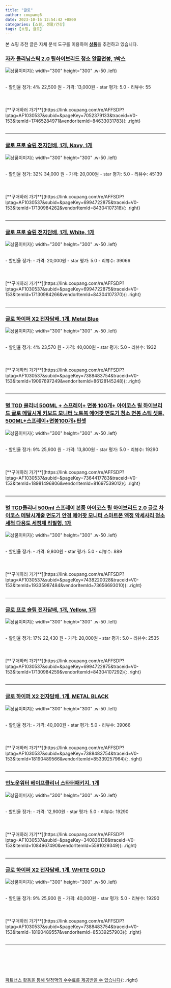 ```yaml
---
title: "글로"
author: coupang6
date: 2023-10-16 12:54:42 +0800
categories: [쇼핑, 생활/건강]
tags: [쇼핑, 글로]
---
```


본 쇼핑 추천 글은 자체 분석 도구를 이용하여 [**상품**](https://link.coupang.com/a/bao1ui)을 추천하고 있습니다.

### [자카 클리닝스틱 2.0 릴하이브리드 청소 알콜면봉, 1박스](https://link.coupang.com/re/AFFSDP?lptag=AF1030537&subid=&pageKey=7052379133&traceid=V0-153&itemId=17465284971&vendorItemId=84633031783)

![상품이미지](https://thumbnail9.coupangcdn.com/thumbnails/remote/230x230ex/image/vendor_inventory/c593/3af97679141d9785daf24ae7751a18e0f74ed54e8939031d4f9705fd845a.png){: width="300" height="300" .w-50 .left}


<br>
- 할인율 정가: 4%  22,500   원
- 가격: 13,000원
- star 평가: 5.0
- 리뷰수: 55
<br>
<br>
<br>
<br>
[**구매하러 가기**](https://link.coupang.com/re/AFFSDP?lptag=AF1030537&subid=&pageKey=7052379133&traceid=V0-153&itemId=17465284971&vendorItemId=84633031783){: .right}
<br>
<br>

---

### [글로 프로 슬림 전자담배, 1개, Navy, 1개](https://link.coupang.com/re/AFFSDP?lptag=AF1030537&subid=&pageKey=6994722875&traceid=V0-153&itemId=17130984262&vendorItemId=84304107318)

![상품이미지](https://img1a.coupangcdn.com/image/coupang/list/adultProduct_plp.png){: width="300" height="300" .w-50 .left}


<br>
- 할인율 정가: 32%  34,000   원
- 가격: 20,000원
- star 평가: 5.0
- 리뷰수: 45139
<br>
<br>
<br>
<br>
[**구매하러 가기**](https://link.coupang.com/re/AFFSDP?lptag=AF1030537&subid=&pageKey=6994722875&traceid=V0-153&itemId=17130984262&vendorItemId=84304107318){: .right}
<br>
<br>

---

### [글로 프로 슬림 전자담배, 1개, White, 1개](https://link.coupang.com/re/AFFSDP?lptag=AF1030537&subid=&pageKey=6994722875&traceid=V0-153&itemId=17130984266&vendorItemId=84304107370)

![상품이미지](https://img1a.coupangcdn.com/image/coupang/list/adultProduct_plp.png){: width="300" height="300" .w-50 .left}


<br>
- 할인율 정가: 
- 가격: 20,000원
- star 평가: 5.0
- 리뷰수: 39066
<br>
<br>
<br>
<br>
[**구매하러 가기**](https://link.coupang.com/re/AFFSDP?lptag=AF1030537&subid=&pageKey=6994722875&traceid=V0-153&itemId=17130984266&vendorItemId=84304107370){: .right}
<br>
<br>

---

### [글로 하이퍼 X2 전자담배, 1개, Metal Blue](https://link.coupang.com/re/AFFSDP?lptag=AF1030537&subid=&pageKey=7388483754&traceid=V0-153&itemId=19097697249&vendorItemId=86128145248)

![상품이미지](https://img1a.coupangcdn.com/image/coupang/list/adultProduct_plp.png){: width="300" height="300" .w-50 .left}


<br>
- 할인율 정가: 4%  23,570   원
- 가격: 40,000원
- star 평가: 5.0
- 리뷰수: 1932
<br>
<br>
<br>
<br>
[**구매하러 가기**](https://link.coupang.com/re/AFFSDP?lptag=AF1030537&subid=&pageKey=7388483754&traceid=V0-153&itemId=19097697249&vendorItemId=86128145248){: .right}
<br>
<br>

---

### [별 TGD 클리너 500ML + 스프레이+ 면봉 100개+ 아이코스 릴 하이브리드 글로 메탈시계 키보드 모니터 노트북 에어팟 면도기 청소 면봉 스틱 셋트, 500ML+스프레이+면봉100개+핀셋](https://link.coupang.com/re/AFFSDP?lptag=AF1030537&subid=&pageKey=7364417783&traceid=V0-153&itemId=18981496806&vendorItemId=81697539012)

![상품이미지](https://thumbnail6.coupangcdn.com/thumbnails/remote/230x230ex/image/vendor_inventory/b119/68e577c7cdf51e2cf9d8ceb364d2cc362e8936773bfffd742854de33c698.jpg){: width="300" height="300" .w-50 .left}


<br>
- 할인율 정가: 9%  25,900   원
- 가격: 13,800원
- star 평가: 5.0
- 리뷰수: 19290
<br>
<br>
<br>
<br>
[**구매하러 가기**](https://link.coupang.com/re/AFFSDP?lptag=AF1030537&subid=&pageKey=7364417783&traceid=V0-153&itemId=18981496806&vendorItemId=81697539012){: .right}
<br>
<br>

---

### [별 TGD클리너 500ml 스프레이 본품 아이코스 릴 하이브리드 2.0 글로 차이코스 메탈시계줄 면도기 안경 에어팟 모니터 스마트폰 액정 악세사리 청소 세척 다용도 세정제 리필형, 1개](https://link.coupang.com/re/AFFSDP?lptag=AF1030537&subid=&pageKey=7438220028&traceid=V0-153&itemId=19335987484&vendorItemId=73656693010)

![상품이미지](https://thumbnail6.coupangcdn.com/thumbnails/remote/230x230ex/image/vendor_inventory/ceda/ad10c18f9ca6cdc49214deed95da65354e3ca8588c25817df673cc9e0405.jpg){: width="300" height="300" .w-50 .left}


<br>
- 할인율 정가: 
- 가격: 9,800원
- star 평가: 5.0
- 리뷰수: 889
<br>
<br>
<br>
<br>
[**구매하러 가기**](https://link.coupang.com/re/AFFSDP?lptag=AF1030537&subid=&pageKey=7438220028&traceid=V0-153&itemId=19335987484&vendorItemId=73656693010){: .right}
<br>
<br>

---

### [글로 프로 슬림 전자담배, 1개, Yellow, 1개](https://link.coupang.com/re/AFFSDP?lptag=AF1030537&subid=&pageKey=6994722875&traceid=V0-153&itemId=17130984259&vendorItemId=84304107292)

![상품이미지](https://img1a.coupangcdn.com/image/coupang/list/adultProduct_plp.png){: width="300" height="300" .w-50 .left}


<br>
- 할인율 정가: 17%  22,430   원
- 가격: 20,000원
- star 평가: 5.0
- 리뷰수: 2535
<br>
<br>
<br>
<br>
[**구매하러 가기**](https://link.coupang.com/re/AFFSDP?lptag=AF1030537&subid=&pageKey=6994722875&traceid=V0-153&itemId=17130984259&vendorItemId=84304107292){: .right}
<br>
<br>

---

### [글로 하이퍼 X2 전자담배, 1개, METAL BLACK](https://link.coupang.com/re/AFFSDP?lptag=AF1030537&subid=&pageKey=7388483754&traceid=V0-153&itemId=18190489566&vendorItemId=85339257964)

![상품이미지](https://img1a.coupangcdn.com/image/coupang/list/adultProduct_plp.png){: width="300" height="300" .w-50 .left}


<br>
- 할인율 정가: 
- 가격: 40,000원
- star 평가: 5.0
- 리뷰수: 39066
<br>
<br>
<br>
<br>
[**구매하러 가기**](https://link.coupang.com/re/AFFSDP?lptag=AF1030537&subid=&pageKey=7388483754&traceid=V0-153&itemId=18190489566&vendorItemId=85339257964){: .right}
<br>
<br>

---

### [언노운워터 베이프클리너 스타터패키지, 1개](https://link.coupang.com/re/AFFSDP?lptag=AF1030537&subid=&pageKey=340836138&traceid=V0-153&itemId=1084967490&vendorItemId=5591029349)

![상품이미지](https://thumbnail9.coupangcdn.com/thumbnails/remote/230x230ex/image/vendor_inventory/c511/9b4ed77ae1eef45e116f89f5ffeaadae277b4ebbee1a8efd4b8f0a5d6b93.jpg){: width="300" height="300" .w-50 .left}


<br>
- 할인율 정가: 
- 가격: 12,900원
- star 평가: 5.0
- 리뷰수: 19290
<br>
<br>
<br>
<br>
[**구매하러 가기**](https://link.coupang.com/re/AFFSDP?lptag=AF1030537&subid=&pageKey=340836138&traceid=V0-153&itemId=1084967490&vendorItemId=5591029349){: .right}
<br>
<br>

---

### [글로 하이퍼 X2 전자담배, 1개, WHITE GOLD](https://link.coupang.com/re/AFFSDP?lptag=AF1030537&subid=&pageKey=7388483754&traceid=V0-153&itemId=18190489557&vendorItemId=85339257903)

![상품이미지](https://img1a.coupangcdn.com/image/coupang/list/adultProduct_plp.png){: width="300" height="300" .w-50 .left}


<br>
- 할인율 정가: 9%  25,900   원
- 가격: 40,000원
- star 평가: 5.0
- 리뷰수: 19290
<br>
<br>
<br>
<br>
[**구매하러 가기**](https://link.coupang.com/re/AFFSDP?lptag=AF1030537&subid=&pageKey=7388483754&traceid=V0-153&itemId=18190489557&vendorItemId=85339257903){: .right}
<br>
<br>

---
<br><br><br><br><br> [파트너스 활동을 통해 일정액의 수수료를 제공받을 수 있습니다](https://link.coupang.com/a/bao1ui){: .right}
